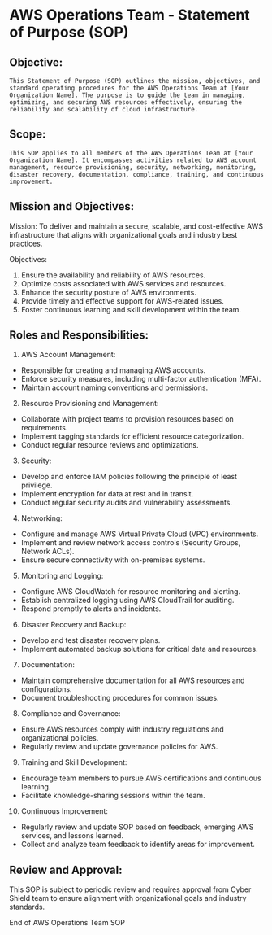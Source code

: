 # AWS Operations Team - Statement of Purpose (SOP)

## Objective:

    This Statement of Purpose (SOP) outlines the mission, objectives, and standard operating procedures for the AWS Operations Team at [Your Organization Name]. The purpose is to guide the team in managing, optimizing, and securing AWS resources effectively, ensuring the reliability and scalability of cloud infrastructure.

## Scope:

    This SOP applies to all members of the AWS Operations Team at [Your Organization Name]. It encompasses activities related to AWS account management, resource provisioning, security, networking, monitoring, disaster recovery, documentation, compliance, training, and continuous improvement.

## Mission and Objectives:

Mission:
    To deliver and maintain a secure, scalable, and cost-effective AWS infrastructure that aligns with organizational goals and industry best practices.

Objectives:

1. Ensure the availability and reliability of AWS resources.
2. Optimize costs associated with AWS services and resources.
3. Enhance the security posture of AWS environments.
4. Provide timely and effective support for AWS-related issues.
5. Foster continuous learning and skill development within the team.

## Roles and Responsibilities:

1. AWS Account Management:

- Responsible for creating and managing AWS accounts.
- Enforce security measures, including multi-factor authentication (MFA).
- Maintain account naming conventions and permissions.

2. Resource Provisioning and Management:

- Collaborate with project teams to provision resources based on requirements.
- Implement tagging standards for efficient resource categorization.
- Conduct regular resource reviews and optimizations.

3. Security:

- Develop and enforce IAM policies following the principle of least privilege.
- Implement encryption for data at rest and in transit.
- Conduct regular security audits and vulnerability assessments.

4. Networking:

- Configure and manage AWS Virtual Private Cloud (VPC) environments.
- Implement and review network access controls (Security Groups, Network ACLs).
- Ensure secure connectivity with on-premises systems.

5. Monitoring and Logging:

- Configure AWS CloudWatch for resource monitoring and alerting.
- Establish centralized logging using AWS CloudTrail for auditing.
- Respond promptly to alerts and incidents.

6. Disaster Recovery and Backup:

- Develop and test disaster recovery plans.
- Implement automated backup solutions for critical data and resources.

7. Documentation:

- Maintain comprehensive documentation for all AWS resources and configurations.
- Document troubleshooting procedures for common issues.

8. Compliance and Governance:

- Ensure AWS resources comply with industry regulations and organizational policies.
- Regularly review and update governance policies for AWS.

9. Training and Skill Development:

- Encourage team members to pursue AWS certifications and continuous learning.
- Facilitate knowledge-sharing sessions within the team.

10. Continuous Improvement:

- Regularly review and update SOP based on feedback, emerging AWS services, and lessons learned.
- Collect and analyze team feedback to identify areas for improvement.

## Review and Approval:

This SOP is subject to periodic review and requires approval from Cyber Shield team to ensure alignment with organizational goals and industry standards.

End of AWS Operations Team SOP

